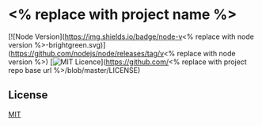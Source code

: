 # <% replace with project name %>

[![Node Version](https://img.shields.io/badge/node-v<% replace with node version %>-brightgreen.svg)](https://github.com/nodejs/node/releases/tag/v<% replace with node version %>) [![MIT Licence](https://img.shields.io/badge/license-MIT-blue.svg)](https://github.com/<% replace with project repo base url %>/blob/master/LICENSE)

## License

[MIT](LICENSE)
